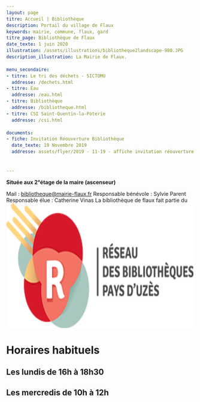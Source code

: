 ```yaml
---
layout: page
titre: Accueil | Bibliothèque
description: Portail du village de Flaux
keywords: mairie, commune, flaux, gard
titre_page: Bibliothèque de Flaux
date_texte: 1 juin 2020
illustration: /assets/illustrations/bibliotheque2landscape-980.JPG
description_illustration: La Mairie de Flaux.

menu_secondaire:
- titre: Le tri des déchets - SICTOMU
  addresse: /dechets.html
- titre: Eau
  addresse: /eau.html
- titre: Bibliothèque
  addresse: /bibliotheque.html
- titre: CSI Saint-Quentin-la-Poterie
  addresse: /csi.html
  
documents:
- fiche: Invitation Réouverture Bibliothèque 
  date_texte: 19 Novembre 2019
  addresse: assets/flyer/2019 - 11-19 - affiche invitation réouverture bibliothèque.docx
  
  
---
```

<p><b>Située aux 2°étage de la maire (ascenseur)</b></p> 

Mail : bibliotheque@mairie-flaux.fr
Responsable bénévole : Sylvie Parent
Responsable élue : Catherine Vinas 
La bibliothèque de flaux fait partie du
<img src="assets/images/bibliotheque.png" alt="réseau bibliothèques pays d'Uzès" width="500" height="333">
 
# Horaires habituels
 
## Les lundis de 16h à 18h30
## Les mercredis de 10h à 12h 
